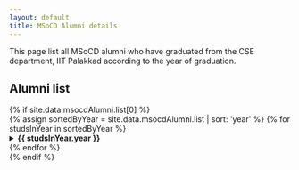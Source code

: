 ```yaml
---
layout: default
title: MSoCD Alumni details
---
```


This page list all MSoCD alumni who have graduated from the CSE department, IIT Palakkad according to the year of graduation.


## Alumni list
<div class="container">
 {% if site.data.msocdAlumni.list[0] %}
<div class="col-md-6">
    {% assign sortedByYear = site.data.msocdAlumni.list | sort: 'year'  %}
     {% for studsInYear in sortedByYear %}
	<details>
	<summary> <strong> {{ studsInYear.year }} </strong>  </summary>
	<table class="table table-sm">
	<thead> <tr> 
		<th> Name </th>
		<th> Roll number </th>
		</tr>
	</thead>
	<tbody>
         {% for stud in studsInYear.graduants %}
		<tr>
		<td class="text-capitalize"> {{ stud.name | downcase }} </td>
		<td>  {{ stud.rollno }}   </td>
		</tr>
	 {% endfor %}
	</tbody>
	</table>
	</details>
     {% endfor %}
</div>
 {% endif %}
</div>


